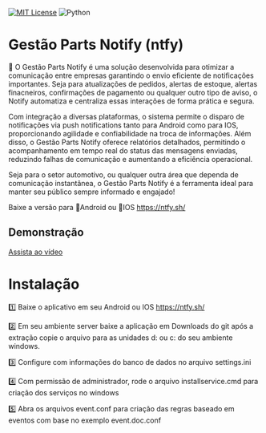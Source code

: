 [![MIT License](https://img.shields.io/badge/License-MIT-green.svg)](https://choosealicense.com/licenses/mit/) ![Python](https://img.shields.io/badge/Python-3.x-blue.svg) 

# Gestão Parts Notify (ntfy)

🚀 O Gestão Parts Notify é uma solução desenvolvida para otimizar a comunicação entre empresas  garantindo o envio eficiente de notificações importantes. Seja para atualizações de pedidos, alertas de estoque, alertas finacneiros, confirmações de pagamento ou qualquer outro tipo de aviso, o Notify automatiza e centraliza essas interações de forma prática e segura.

Com integração a diversas plataformas, o sistema permite o disparo de notificações via push notifications tanto para Android como para IOS, proporcionando agilidade e confiabilidade na troca de informações. Além disso, o Gestão Parts Notify oferece relatórios detalhados, permitindo o acompanhamento em tempo real do status das mensagens enviadas, reduzindo falhas de comunicação e aumentando a eficiência operacional.

Seja para o setor automotivo, ou qualquer outra área que dependa de comunicação instantânea, o Gestão Parts Notify é a ferramenta ideal para manter seu público sempre informado e engajado!


Baixe a versão para 🤖Android ou 🍏IOS
https://ntfy.sh/






## Demonstração

[Assista ao vídeo](https://youtu.be/G42RWucG-Q8)


# Instalação
1️⃣ Baixe o aplicativo em seu Android ou IOS https://ntfy.sh/

2️⃣ Em seu ambiente server baixe a aplicação em Downloads do git após a extração copie o  arquivo para as unidades d: ou c: do seu ambiente windows.

3️⃣ Configure com informações do banco de dados no arquivo settings.ini

4️⃣ Com permissão de administrador, rode o arquivo installservice.cmd para criação dos serviços no windows

5️⃣ Abra os arquivos event.conf para criação das regras baseado em eventos com base no exemplo event.doc.conf







